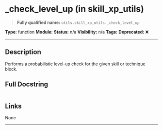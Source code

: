 # _check_level_up (in skill_xp_utils)
> **Fully qualified name:** `utils.skill_xp_utils._check_level_up`

**Type:** function
**Module:** 
**Status:** n/a
**Visibility:** n/a
**Tags:** 
**Deprecated:** ❌

---

## Description
Performs a probabilistic level-up check for the given skill or technique block.

## Full Docstring
```

```

## Links
None

---
